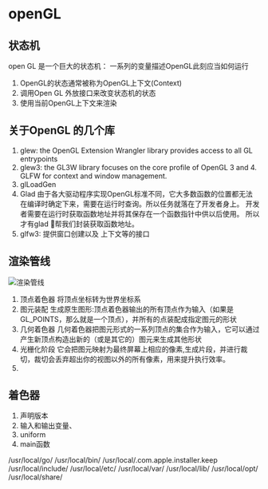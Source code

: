 # openGL

## 状态机
open GL 是一个巨大的状态机： 一系列的变量描述OpenGL此刻应当如何运行
1. OpenGL的状态通常被称为OpenGL上下文(Context)
2. 调用Open GL 外放接口来改变状态机的状态
3. 使用当前OpenGL上下文来渲染

## 关于OpenGL 的几个库
1. glew: the OpenGL Extension Wrangler library provides access to all GL entrypoints
2. glew3: the GL3W library focuses on the core profile of OpenGL 3 and 4. GLFW for context and window management.
3. glLoadGen 
4. Glad 由于各大驱动程序实现OpenGL标准不同，它大多数函数的位置都无法在编译时确定下来，需要在运行时查询。所以任务就落在了开发者身上。
开发者需要在运行时获取函数地址并将其保存在一个函数指针中供以后使用。 所以才有glad 帮我们封装获取函数地址。
5. glfw3:  提供窗口创建以及 上下文等的接口

## 渲染管线
![渲染管线](https://open.gl/media/img/c2_pipeline.png)
1.  顶点着色器 将顶点坐标转为世界坐标系
2.  图元装配 生成原生图形:顶点着色器输出的所有顶点作为输入（如果是GL_POINTS，那么就是一个顶点），并所有的点装配成指定图元的形状
3.  几何着色器 几何着色器把图元形式的一系列顶点的集合作为输入，它可以通过产生新顶点构造出新的（或是其它的）图元来生成其他形状
4.  光栅化阶段 它会把图元映射为最终屏幕上相应的像素,生成片段，并进行裁切，裁切会丢弃超出你的视图以外的所有像素，用来提升执行效率。
5.  

## 着色器
1. 声明版本
2. 输入和输出变量、
3. uniform
4. main函数

/usr/local/go/
/usr/local/bin/
/usr/local/.com.apple.installer.keep
/usr/local/include/
/usr/local/etc/
/usr/local/var/
/usr/local/lib/
/usr/local/opt/
/usr/local/share/